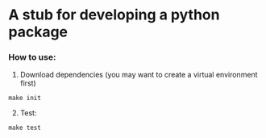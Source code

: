 # A stub for developing a python package

### How to use:

1. Download dependencies (you may want to create a virtual environment first)

```
make init
```

2. Test:

```
make test
```

